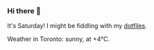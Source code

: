 ### Hi there :wave:

It's Saturday! I might be fiddling with my [dotfiles](https://github.com/bewuethr/dotfiles).

Weather in Toronto: sunny, at +4°C.

